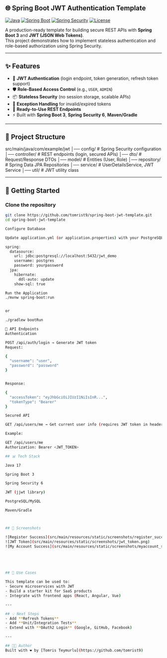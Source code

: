 ## 🌐 Spring Boot JWT Authentication Template

[![Java](https://img.shields.io/badge/Java-17-red.svg)](https://openjdk.org/projects/jdk/17/)
[![Spring Boot](https://img.shields.io/badge/Spring%20Boot-3-green.svg)](https://spring.io/projects/spring-boot)
[![Spring Security](https://img.shields.io/badge/Spring%20Security-6-brightgreen.svg)](https://spring.io/projects/spring-security)
[![License](https://img.shields.io/badge/License-MIT-blue.svg)](LICENSE)

A production-ready template for building secure REST APIs with **Spring Boot 3** and **JWT (JSON Web Tokens)**.  
This project demonstrates how to implement stateless authentication and role-based authorization using Spring Security.

---

## ✨ Features
- 🔑 **JWT Authentication** (login endpoint, token generation, refresh token support)  
- 🛡️ **Role-Based Access Control** (e.g., `USER`, `ADMIN`)  
- 📦 **Stateless Security** (no session storage, scalable APIs)  
- 🧪 **Exception Handling** for invalid/expired tokens  
- 📝 **Ready-to-Use REST Endpoints**  
- ⚡ Built with **Spring Boot 3**, **Spring Security 6**, **Maven/Gradle**  

---

## 📂 Project Structure
src/main/java/com/example/jwt
│── config/ # Spring Security configuration
│── controller/ # REST endpoints (login, secured APIs)
│── dto/ # Request/Response DTOs
│── model/ # Entities (User, Role)
│── repository/ # Spring Data JPA Repositories
│── service/ # UserDetailsService, JWT Service
│── util/ # JWT utility class


---

## 🚀 Getting Started

### Clone the repository
```bash
git clone https://github.com/tomrist9/spring-boot-jwt-template.git
cd spring-boot-jwt-template

Configure Database

Update application.yml (or application.properties) with your PostgreSQL/MySQL credentials:

spring:
  datasource:
    url: jdbc:postgresql://localhost:5432/jwt_demo
    username: postgres
    password: yourpassword
  jpa:
    hibernate:
      ddl-auto: update
    show-sql: true

Run the Application
./mvnw spring-boot:run


or

./gradlew bootRun

🔐 API Endpoints
Authentication

POST /api/auth/login → Generate JWT token
Request:

{
  "username": "user",
  "password": "password"
}


Response:

{
  "accessToken": "eyJhbGciOiJIUzI1NiIsInR...",
  "tokenType": "Bearer"
}

Secured API

GET /api/users/me → Get current user info (requires JWT token in header)

Example:

GET /api/users/me
Authorization: Bearer <JWT_TOKEN>

## 📊 Tech Stack

Java 17

Spring Boot 3

Spring Security 6

JWT (jjwt library)

PostgreSQL/MySQL

Maven/Gradle



## 📸 Screenshots

![Register Success](src/main/resources/static/screenshots/register_success.png)
![JWT Token](src/main/resources/static/screenshots/jwt_token.png)
![My Account Success](src/main/resources/static/screenshots/myaccount_success.png)





## 📌 Use Cases

This template can be used to:
- Secure microservices with JWT  
- Build a starter kit for SaaS products  
- Integrate with frontend apps (React, Angular, Vue)  

---

## 💡 Next Steps
- Add **Refresh Tokens**  
- Add **Unit/Integration Tests**  
- Extend with **OAuth2 Login** (Google, GitHub, Facebook)  

---

## 🧑‍💻 Author
Built with ❤️ by [Tomris Teymurlu](https://github.com/tomrist9)
